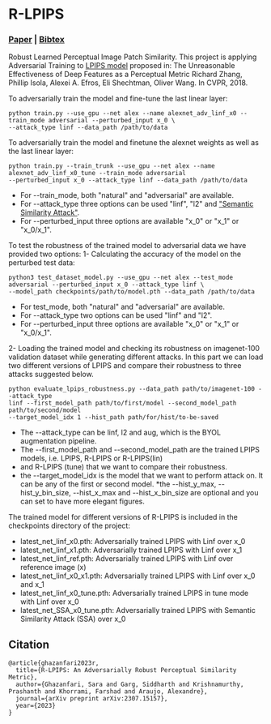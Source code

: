 # R-LPIPS

### [Paper](https://arxiv.org/pdf/2307.15157) | [Bibtex](#bibtex)
Robust Learned Perceptual Image Patch Similarity.
This project is applying Adversarial Training to
<a href="https://github.com/richzhang/PerceptualSimilarity" target="_blank">LPIPS model</a>
proposed in: The Unreasonable Effectiveness of Deep Features as a Perceptual Metric
Richard Zhang, Phillip Isola, Alexei A. Efros, Eli Shechtman, Oliver Wang. In CVPR, 2018.

To adversarially train the model and fine-tune the last linear layer:

```
python train.py --use_gpu --net alex --name alexnet_adv_linf_x0 --train_mode adversarial --perturbed_input x_0 \
--attack_type linf --data_path /path/to/data

```

To adversarially train the model and finetune the alexnet weights as well as the last linear layer:

```
python train.py --train_trunk --use_gpu --net alex --name alexnet_adv_linf_x0_tune --train_mode adversarial 
--perturbed_input x_0 --attack_type linf --data_path /path/to/data

```

* For --train_mode, both "natural" and "adversarial" are available. 
* For --attack_type three options can be used "linf", "l2"
and <a href="https://openaccess.thecvf.com/content/CVPR2022/papers/Luo_Frequency-Driven_Imperceptible_Adversarial_Attack_on_Semantic_Similarity_CVPR_2022_paper.pdf" target="_blank">
"Semantic Similarity Attack"</a>.
* For --perturbed_input three options are available "x_0" or "x_1" or "x_0/x_1".

To test the robustness of the trained model to adversarial data we have provided two options:
1- Calculating the accuracy of the model on the perturbed test data:

```
python3 test_dataset_model.py --use_gpu --net alex --test_mode adversarial --perturbed_input x_0 --attack_type linf \
--model_path checkpoints/path/to/model.pth --data_path /path/to/data

```

* For test_mode, both "natural" and "adversarial" are available.
* For --attack_type two options can be used "linf" and "l2".
* For --perturbed_input three options are available "x_0" or "x_1" or "x_0/x_1".

2- Loading the trained model and checking its robustness on imagenet-100 validation dataset while 
generating different attacks. In this part we can load two different versions of LPIPS 
and compare their robustness to three attacks suggested below.

```
python evaluate_lpips_robustness.py --data_path path/to/imagenet-100 --attack_type 
linf --first_model_path path/to/first/model --second_model_path path/to/second/model
--target_model_idx 1 --hist_path path/for/hist/to-be-saved 
```

* The  --attack_type can be linf, l2 and aug, which is the BYOL augmentation pipeline.
* The --first_model_path and --second_model_path are the trained LPIPS models, i.e. LPIPS, R-LPIPS or R-LPIPS(lin)
* and R-LPIPS (tune) that we want to compare their robustness.
* the --target_model_idx is the model that we want to perform attack on. It can be any of the first or second model.
*the --hist_y_max, --hist_y_bin_size, --hist_x_max and --hist_x_bin_size are optional and you can set to have more elegant figures.

The trained model for different versions of R-LPIPS is included in the checkpoints directory of the project:
* latest_net_linf_x0.pth: Adversarially trained LPIPS with Linf over x_0
* latest_net_linf_x1.pth: Adversarially trained LPIPS with Linf over x_1
* latest_net_linf_ref.pth: Adversarially trained LPIPS with Linf over reference image (x)
* latest_net_linf_x0_x1.pth: Adversarially trained LPIPS with Linf over x_0 and x_1
* latest_net_linf_x0_tune.pth: Adversarially trained LPIPS in tune mode with Linf over x_0
* latest_net_SSA_x0_tune.pth: Adversarially trained LPIPS with Semantic Similarity Attack (SSA) over x_0

<a name="bibtex"></a>
## Citation
```
@article{ghazanfari2023r,
  title={R-LPIPS: An Adversarially Robust Perceptual Similarity Metric},
  author={Ghazanfari, Sara and Garg, Siddharth and Krishnamurthy, Prashanth and Khorrami, Farshad and Araujo, Alexandre},
  journal={arXiv preprint arXiv:2307.15157},
  year={2023}
}
```
